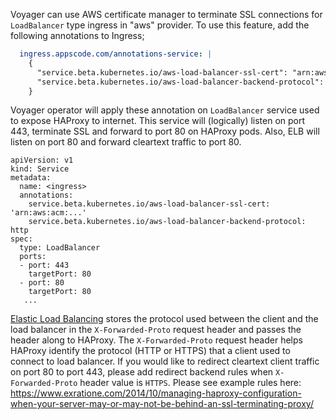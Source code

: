 Voyager can use AWS certificate manager to terminate SSL connections for `LoadBalancer` type ingress in "aws" provider. To use this feature,
add the following annotations to Ingress;

```yaml
  ingress.appscode.com/annotations-service: |
    {
      "service.beta.kubernetes.io/aws-load-balancer-ssl-cert": "arn:aws:acm:..."
      "service.beta.kubernetes.io/aws-load-balancer-backend-protocol": "http",
    }
```

Voyager operator will apply these annotation on `LoadBalancer` service used to expose HAProxy to internet. This service will (logically) listen on port 443, terminate SSL and forward to port 80 on HAProxy pods. Also, ELB will listen on port 80 and forward cleartext traffic to port 80.

```
apiVersion: v1
kind: Service
metadata:
  name: <ingress>
  annotations:
    service.beta.kubernetes.io/aws-load-balancer-ssl-cert: 'arn:aws:acm:...'
    service.beta.kubernetes.io/aws-load-balancer-backend-protocol: http
spec:
  type: LoadBalancer
  ports:
  - port: 443
    targetPort: 80
  - port: 80
    targetPort: 80
   ...
```
[Elastic Load Balancing](http://docs.aws.amazon.com/elasticloadbalancing/latest/classic/x-forwarded-headers.html#x-forwarded-proto) stores the protocol used between the client and the load balancer in the `X-Forwarded-Proto` request header and passes the header along to HAProxy. The `X-Forwarded-Proto` request header helps HAProxy identify the protocol (HTTP or HTTPS) that a client used to connect to load balancer. If you would like to redirect cleartext client traffic on port 80 to port 443, please add redirect backend rules when `X-Forwarded-Proto` header value is `HTTPS`. Please see example rules here: https://www.exratione.com/2014/10/managing-haproxy-configuration-when-your-server-may-or-may-not-be-behind-an-ssl-terminating-proxy/

